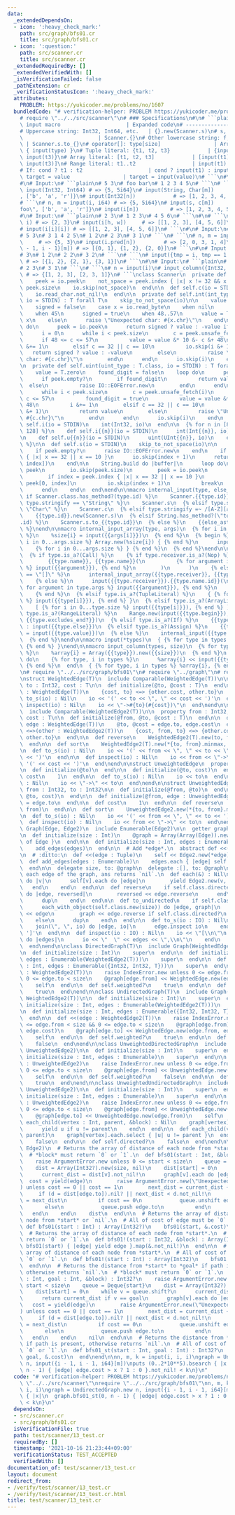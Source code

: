 ```yaml
---
data:
  _extendedDependsOn:
  - icon: ':heavy_check_mark:'
    path: src/graph/bfs01.cr
    title: src/graph/bfs01.cr
  - icon: ':question:'
    path: src/scanner.cr
    title: src/scanner.cr
  _extendedRequiredBy: []
  _extendedVerifiedWith: []
  _isVerificationFailed: false
  _pathExtension: cr
  _verificationStatusIcon: ':heavy_check_mark:'
  attributes:
    PROBLEM: https://yukicoder.me/problems/no/1607
  bundledCode: "# verification-helper: PROBLEM https://yukicoder.me/problems/no/1607\n\
    # require \"../../src/scanner\"\n# ### Specifications\n#\n# ```plain\n# Inside\
    \ input macro                     | Expanded code\n# ---------------------------------------+---------------------------------------\n\
    # Uppercase string: Int32, Int64, etc.   | {}.new(Scanner.s)\n# s, c, i, iN, uN\
    \                        | Scanner.{}\n# Other lowercase string: f, big_i, etc.\
    \ | Scanner.s.to_{}\n# operator[]: type[size]                 | Array.new(input(size))\
    \ { input(type) }\n# Tuple literal: {t1, t2, t3}            | {input(t1), input(t2),\
    \ input(t3)}\n# Array literal: [t1, t2, t3]            | [input(t1), input(t2),\
    \ input(t3)]\n# Range literal: t1..t2                  | input(t1)..input(t2)\n\
    # If: cond ? t1 : t2                     | cond ? input(t1) : input(t2)\n# Assign:\
    \ target = value                 | target = input(value)\n# ```\n#\n# ### Examples\n\
    #\n# Input:\n# ```plain\n# 5 3\n# foo bar\n# 1 2 3 4 5\n# ```\n# ```\n# n, m =\
    \ input(Int32, Int64) # => {5, 5i64}\n# input(String, Char[m])     # => {\"foo\"\
    , ['b', 'a', 'r']}\n# input(Int32[n])            # => [1, 2, 3, 4, 5]\n# ```\n\
    # ```\n# n, m = input(i, i64) # => {5, 5i64}\n# input(s, c[m])       # => {\"\
    foo\", ['b', 'a', 'r']}\n# input(i[n])          # => [1, 2, 3, 4, 5]\n# ```\n\
    #\n# Input:\n# ```plain\n# 2 3\n# 1 2 3\n# 4 5 6\n# ```\n#\n# ```\n# h, w = input(i,\
    \ i) # => {2, 3}\n# input(i[h, w])     # => [[1, 2, 3], [4, 5, 6]]\n# ```\n# ```\n\
    # input(i[i][i]) # => [[1, 2, 3], [4, 5, 6]]\n# ```\n#\n# Input:\n# ```plain\n\
    # 5 3\n# 3 1 4 2 5\n# 1 2\n# 2 3\n# 3 1\n# ```\n# ```\n# n, m = input(i, i)  \
    \     # => {5, 3}\n# input(i.pred[n])         # => [2, 0, 3, 1, 4]\n# input({i\
    \ - 1, i - 1}[m]) # => [{0, 1}, {1, 2}, {2, 0}]\n# ```\n#\n# Input:\n# ```plain\n\
    # 3\n# 1 2\n# 2 2\n# 3 2\n# ```\n# ```\n# input({tmp = i, tmp == 1 ? i : i.pred}[i])\
    \ # => [{1, 2}, {2, 1}, {3, 1}]\n# ```\n#\n# Input:\n# ```plain\n# 3\n# 1 2\n\
    # 2 3\n# 3 1\n# ```\n# ```\n# n = input(i)\n# input_column({Int32, Int32}, n)\
    \ # => {[1, 2, 3], [2, 3, 1]}\n# ```\nclass Scanner\n  private def self.skip_to_not_space(io)\n\
    \    peek = io.peek\n    not_space = peek.index { |x| x != 32 && x != 10 } ||\
    \ peek.size\n    io.skip(not_space)\n  end\n\n  def self.c(io = STDIN)\n    skip_to_not_space(io)\n\
    \    io.read_char.not_nil!\n  end\n\n  private def self.int(int_type : T.class,\
    \ io = STDIN) : T forall T\n    skip_to_not_space(io)\n\n    value = T.zero\n\
    \    signed = false\n    case x = io.read_byte\n    when nil\n      raise IO::EOFError.new\n\
    \    when 45\n      signed = true\n    when 48..57\n      value = T.new 48 &-\
    \ x\n    else\n      raise \"Unexpected char: #{x.chr}\"\n    end\n\n    loop\
    \ do\n      peek = io.peek\n      return signed ? value : -value if peek.empty?\n\
    \      i = 0\n      while i < peek.size\n        c = peek.unsafe_fetch(i)\n  \
    \      if 48 <= c <= 57\n          value = value &* 10 &- c &+ 48\n          i\
    \ &+= 1\n        elsif c == 32 || c == 10\n          io.skip(i &+ 1)\n       \
    \   return signed ? value : -value\n        else\n          raise \"Unexpected\
    \ char: #{c.chr}\"\n        end\n      end\n      io.skip(i)\n    end\n  end\n\
    \n  private def self.uint(uint_type : T.class, io = STDIN) : T forall T\n    skip_to_not_space(io)\n\
    \    value = T.zero\n    found_digit = false\n    loop do\n      peek = io.peek\n\
    \      if peek.empty?\n        if found_digit\n          return value\n      \
    \  else\n          raise IO::EOFError.new\n        end\n      end\n      i = 0\n\
    \      while i < peek.size\n        c = peek.unsafe_fetch(i)\n        if 48 <=\
    \ c <= 57\n          found_digit = true\n          value = value &* 10 &+ c &-\
    \ 48\n          i &+= 1\n        elsif c == 32 || c == 10\n          io.skip(i\
    \ &+ 1)\n          return value\n        else\n          raise \"Unexpected char:\
    \ #{c.chr}\"\n        end\n      end\n      io.skip(i)\n    end\n  end\n\n  def\
    \ self.i(io = STDIN)\n    int(Int32, io)\n  end\n\n  {% for n in [8, 16, 32, 64,\
    \ 128] %}\n    def self.i{{n}}(io = STDIN)\n      int(Int{{n}}, io)\n    end\n\
    \n    def self.u{{n}}(io = STDIN)\n      uint(UInt{{n}}, io)\n    end\n  {% end\
    \ %}\n\n  def self.s(io = STDIN)\n    skip_to_not_space(io)\n\n    peek = io.peek\n\
    \    if peek.empty?\n      raise IO::EOFError.new\n    end\n    if index = peek.index\
    \ { |x| x == 32 || x == 10 }\n      io.skip(index + 1)\n      return String.new(peek[0,\
    \ index])\n    end\n\n    String.build do |buffer|\n      loop do\n        buffer.write\
    \ peek\n        io.skip(peek.size)\n        peek = io.peek\n        break if peek.empty?\n\
    \        if index = peek.index { |x| x == 32 || x == 10 }\n          buffer.write\
    \ peek[0, index]\n          io.skip(index + 1)\n          break\n        end\n\
    \      end\n    end\n  end\nend\n\nmacro internal_input(type, else_ast)\n  {%\
    \ if Scanner.class.has_method?(type.id) %}\n    Scanner.{{type.id}}\n  {% elsif\
    \ type.stringify == \"String\" %}\n    Scanner.s\n  {% elsif type.stringify ==\
    \ \"Char\" %}\n    Scanner.c\n  {% elsif type.stringify =~ /[A-Z][a-z0-9_]*/ %}\n\
    \    {{type.id}}.new(Scanner.s)\n  {% elsif String.has_method?(\"to_#{type}\"\
    .id) %}\n    Scanner.s.to_{{type.id}}\n  {% else %}\n    {{else_ast}}\n  {% end\
    \ %}\nend\n\nmacro internal_input_array(type, args)\n  {% for i in 0...args.size\
    \ %}\n    %size{i} = input({{args[i]}})\n  {% end %}\n  {% begin %}\n    {% for\
    \ i in 0...args.size %} Array.new(%size{i}) { {% end %}\n      input({{type.id}})\n\
    \    {% for i in 0...args.size %} } {% end %}\n  {% end %}\nend\n\nmacro input(type)\n\
    \  {% if type.is_a?(Call) %}\n    {% if type.receiver.is_a?(Nop) %}\n      internal_input(\n\
    \        {{type.name}}, {{type.name}}(\n          {% for argument in type.args\
    \ %} input({{argument}}), {% end %}\n        )\n      )\n    {% elsif type.name.stringify\
    \ == \"[]\" %}\n      internal_input_array({{type.receiver}}, {{type.args}})\n\
    \    {% else %}\n      input({{type.receiver}}).{{type.name.id}}(\n        {%\
    \ for argument in type.args %} input({{argument}}), {% end %}\n      ) {{type.block}}\n\
    \    {% end %}\n  {% elsif type.is_a?(TupleLiteral) %}\n    { {% for i in 0...type.size\
    \ %} input({{type[i]}}), {% end %} }\n  {% elsif type.is_a?(ArrayLiteral) %}\n\
    \    [ {% for i in 0...type.size %} input({{type[i]}}), {% end %} ]\n  {% elsif\
    \ type.is_a?(RangeLiteral) %}\n    Range.new(input({{type.begin}}), input({{type.end}}),\
    \ {{type.excludes_end?}})\n  {% elsif type.is_a?(If) %}\n    {{type.cond}} ? input({{type.then}})\
    \ : input({{type.else}})\n  {% elsif type.is_a?(Assign) %}\n    {{type.target}}\
    \ = input({{type.value}})\n  {% else %}\n    internal_input({{type.id}}, {{type.id}})\n\
    \  {% end %}\nend\n\nmacro input(*types)\n  { {% for type in types %} input({{type}}),\
    \ {% end %} }\nend\n\nmacro input_column(types, size)\n  {% for type, i in types\
    \ %}\n    %array{i} = Array({{type}}).new({{size}})\n  {% end %}\n  {{size}}.times\
    \ do\n    {% for type, i in types %}\n      %array{i} << input({{type}})\n   \
    \ {% end %}\n  end\n  { {% for type, i in types %} %array{i}, {% end %} }\nend\n\
    \n# require \"../../src/graph/bfs01\"\n# require \"../graph\"\n# require \"./graph/edge\"\
    \nstruct WeightedEdge(T)\n  include Comparable(WeightedEdge(T))\n\n  property\
    \ to : Int32, cost : T\n\n  def initialize(@to, @cost : T)\n  end\n\n  def <=>(other\
    \ : WeightedEdge(T))\n    {cost, to} <=> {other.cost, other.to}\n  end\n\n  def\
    \ to_s(io) : Nil\n    io << '(' << to << \", \" << cost << ')'\n  end\n\n  def\
    \ inspect(io) : Nil\n    io << \"->#{to}(#{cost})\"\n  end\nend\n\nstruct WeightedEdge2(T)\n\
    \  include Comparable(WeightedEdge2(T))\n\n  property from : Int32, to : Int32,\
    \ cost : T\n\n  def initialize(@from, @to, @cost : T)\n  end\n\n  def initialize(@from,\
    \ edge : WeightedEdge(T))\n    @to, @cost = edge.to, edge.cost\n  end\n\n  def\
    \ <=>(other : WeightedEdge2(T))\n    {cost, from, to} <=> {other.cost, other.from,\
    \ other.to}\n  end\n\n  def reverse\n    WeightedEdge2(T).new(to, from, cost)\n\
    \  end\n\n  def sort\n    WeightedEdge2(T).new(*{to, from}.minmax, cost)\n  end\n\
    \n  def to_s(io) : Nil\n    io << '(' << from << \", \" << to << \", \" << cost\
    \ << ')'\n  end\n\n  def inspect(io) : Nil\n    io << from << \"->\" << to <<\
    \ '(' << cost << ')'\n  end\nend\n\nstruct UnweightedEdge\n  property to : Int32\n\
    \n  def initialize(@to)\n  end\n\n  def initialize(@to, cost)\n  end\n\n  def\
    \ cost\n    1\n  end\n\n  def to_s(io) : Nil\n    io << to\n  end\n\n  def inspect(io)\
    \ : Nil\n    io << \"->\" << to\n  end\nend\n\nstruct UnweightedEdge2\n  property\
    \ from : Int32, to : Int32\n\n  def initialize(@from, @to)\n  end\n\n  def initialize(@from,\
    \ @to, cost)\n  end\n\n  def initialize(@from, edge : UnweightedEdge)\n    @to\
    \ = edge.to\n  end\n\n  def cost\n    1\n  end\n\n  def reverse\n    UnweightedEdge2.new(to,\
    \ from)\n  end\n\n  def sort\n    UnweightedEdge2.new(*{to, from}.minmax)\n  end\n\
    \n  def to_s(io) : Nil\n    io << '(' << from << \", \" << to << ')'\n  end\n\n\
    \  def inspect(io) : Nil\n    io << from << \"->\" << to\n  end\nend\n\nmodule\
    \ Graph(Edge, Edge2)\n  include Enumerable(Edge2)\n\n  getter graph : Array(Array(Edge))\n\
    \n  def initialize(size : Int)\n    @graph = Array(Array(Edge)).new(size) { []\
    \ of Edge }\n  end\n\n  def initialize(size : Int, edges : Enumerable)\n    initialize(size)\n\
    \    add_edges(edges)\n  end\n\n  # Add *edge*.\n  abstract def <<(edge : Edge2)\n\
    \n  # :ditto:\n  def <<(edge : Tuple)\n    self << Edge2.new(*edge)\n  end\n\n\
    \  def add_edges(edges : Enumerable)\n    edges.each { |edge| self << edge }\n\
    \  end\n\n  delegate size, to: @graph\n  delegate :[], to: @graph\n\n  # Yields\
    \ each edge of the graph, ans returns `nil`.\n  def each(&) : Nil\n    (0...size).each\
    \ do |v|\n      self[v].each do |edge|\n        yield Edge2.new(v, edge)\n   \
    \   end\n    end\n  end\n\n  def reverse\n    if self.class.directed?\n      each_with_object(self.class.new(size))\
    \ do |edge, reversed|\n        reversed << edge.reverse\n      end\n    else\n\
    \      dup\n    end\n  end\n\n  def to_undirected\n    if self.class.directed?\n\
    \      each_with_object(self.class.new(size)) do |edge, graph|\n        graph\
    \ << edge\n        graph << edge.reverse if self.class.directed?\n      end\n\
    \    else\n      dup\n    end\n  end\n\n  def to_s(io : IO) : Nil\n    io << '['\n\
    \    join(\", \", io) do |edge, io|\n      edge.inspect io\n    end\n    io <<\
    \ ']'\n  end\n\n  def inspect(io : IO) : Nil\n    io << \"[\\n\"\n    graph.each\
    \ do |edges|\n      io << \"  \" << edges << \",\\n\"\n    end\n    io << ']'\n\
    \  end\nend\n\nclass DirectedGraph(T)\n  include Graph(WeightedEdge(T), WeightedEdge2(T))\n\
    \n  def initialize(size : Int)\n    super\n  end\n\n  def initialize(size : Int,\
    \ edges : Enumerable(WeightedEdge2(T)))\n    super\n  end\n\n  def initialize(size\
    \ : Int, edges : Enumerable({Int32, Int32, T}))\n    super\n  end\n\n  def <<(edge\
    \ : WeightedEdge2(T))\n    raise IndexError.new unless 0 <= edge.from < size &&\
    \ 0 <= edge.to < size\n    @graph[edge.from] << WeightedEdge.new(edge.to, edge.cost)\n\
    \    self\n  end\n\n  def self.weighted?\n    true\n  end\n\n  def self.directed?\n\
    \    true\n  end\nend\n\nclass UndirectedGraph(T)\n  include Graph(WeightedEdge(T),\
    \ WeightedEdge2(T))\n\n  def initialize(size : Int)\n    super\n  end\n\n  def\
    \ initialize(size : Int, edges : Enumerable(WeightedEdge2(T)))\n    super\n  end\n\
    \n  def initialize(size : Int, edges : Enumerable({Int32, Int32, T}))\n    super\n\
    \  end\n\n  def <<(edge : WeightedEdge2(T))\n    raise IndexError.new unless 0\
    \ <= edge.from < size && 0 <= edge.to < size\n    @graph[edge.from] << WeightedEdge.new(edge.to,\
    \ edge.cost)\n    @graph[edge.to] << WeightedEdge.new(edge.from, edge.cost)\n\
    \    self\n  end\n\n  def self.weighted?\n    true\n  end\n\n  def self.directed?\n\
    \    false\n  end\nend\n\nclass UnweightedDirectedGraph\n  include Graph(UnweightedEdge,\
    \ UnweightedEdge2)\n\n  def initialize(size : Int)\n    super\n  end\n\n  def\
    \ initialize(size : Int, edges : Enumerable)\n    super\n  end\n\n  def <<(edge\
    \ : UnweightedEdge2)\n    raise IndexError.new unless 0 <= edge.from < size &&\
    \ 0 <= edge.to < size\n    @graph[edge.from] << UnweightedEdge.new(edge.to)\n\
    \    self\n  end\n\n  def self.weighted?\n    false\n  end\n\n  def self.directed?\n\
    \    true\n  end\nend\n\nclass UnweightedUndirectedGraph\n  include Graph(UnweightedEdge,\
    \ UnweightedEdge2)\n\n  def initialize(size : Int)\n    super\n  end\n\n  def\
    \ initialize(size : Int, edges : Enumerable)\n    super\n  end\n\n  def <<(edge\
    \ : UnweightedEdge2)\n    raise IndexError.new unless 0 <= edge.from < size &&\
    \ 0 <= edge.to < size\n    @graph[edge.from] << UnweightedEdge.new(edge.to)\n\
    \    @graph[edge.to] << UnweightedEdge.new(edge.from)\n    self\n  end\n\n  def\
    \ each_child(vertex : Int, parent, &block) : Nil\n    graph[vertex].each do |u|\n\
    \      yield u if u != parent\n    end\n  end\n\n  def each_child(vertex : Int,\
    \ parent)\n    graph[vertex].each.select { |u| u != parent }\n  end\n\n  def self.weighted?\n\
    \    false\n  end\n\n  def self.directed?\n    false\n  end\nend\n\nmodule Graph(Edge,\
    \ Edge2)\n  # Returns the array of distance of each node from *start* or `nil`.\n\
    \  # *block* must return `0` or `1`.\n  def bfs01(start : Int, &block) : Array(Int32?)\n\
    \    raise ArgumentError.new unless 0 <= start < size\n    queue = Deque{start}\n\
    \    dist = Array(Int32?).new(size, nil)\n    dist[start] = 0\n    while v = queue.shift?\n\
    \      current_dist = dist[v].not_nil!\n      graph[v].each do |edge|\n      \
    \  cost = yield(edge)\n        raise ArgumentError.new(\"Unexpected cost: #{cost}\"\
    ) unless cost == 0 || cost == 1\n        next_dist = current_dist + cost\n   \
    \     if (d = dist[edge.to]).nil? || next_dist < d.not_nil!\n          dist[edge.to]\
    \ = next_dist\n          if cost == 0\n            queue.unshift edge.to\n   \
    \       else\n            queue.push edge.to\n          end\n        end\n   \
    \   end\n    end\n    dist\n  end\n\n  # Returns the array of distance of each\
    \ node from *start* or `nil`.\n  # All of cost of edge must be `0` or `1`.\n \
    \ def bfs01(start : Int) : Array(Int32?)\n    bfs01(start, &.cost)\n  end\n\n\
    \  # Returns the array of distance of each node from *start*.\n  # *block* must\
    \ return `0` or `1`.\n  def bfs01!(start : Int32, &block) : Array(Int32)\n   \
    \ bfs01(start) { |edge| yield edge }.map(&.not_nil!)\n  end\n\n  # Returns the\
    \ array of distance of each node from *start*.\n  # All of cost of edge must be\
    \ `0` or `1`.\n  def bfs01!(start : Int) : Array(Int32)\n    bfs01!(start, &.cost)\n\
    \  end\n\n  # Returns the distance from *start* to *goal* if path is present,\
    \ otherwise returns `nil`.\n  # *block* must return `0` or `1`.\n  def bfs01_st(start\
    \ : Int, goal : Int, &block) : Int32?\n    raise ArgumentError.new unless 0 <=\
    \ start < size\n    queue = Deque{start}\n    dist = Array(Int32?).new(size, nil)\n\
    \    dist[start] = 0\n    while v = queue.shift?\n      current_dist = dist[v].not_nil!\n\
    \      return current_dist if v == goal\n      graph[v].each do |edge|\n     \
    \   cost = yield(edge)\n        raise ArgumentError.new(\"Unexpected cost: #{cost}\"\
    ) unless cost == 0 || cost == 1\n        next_dist = current_dist + cost\n   \
    \     if (d = dist[edge.to]).nil? || next_dist < d.not_nil!\n          dist[edge.to]\
    \ = next_dist\n          if cost == 0\n            queue.unshift edge.to\n   \
    \       else\n            queue.push edge.to\n          end\n        end\n   \
    \   end\n    end\n    nil\n  end\n\n  # Returns the distance from *start* to *goal*\
    \ if path is present, otherwise returns `nil`.\n  # All of cost of edge must be\
    \ `0` or `1`.\n  def bfs01_st(start : Int, goal : Int) : Int32?\n    bfs01_st(start,\
    \ goal, &.cost)\n  end\nend\n\nn, m, k = input(i, i, i)\ngraph = UndirectedGraph.new\
    \ n, input({i - 1, i - 1, i64}[m])\nputs (0..2*10**5).bsearch { |x|\n  graph.bfs01_st(0,\
    \ n - 1) { |edge| edge.cost > x ? 1 : 0 }.not_nil! < k\n}\n"
  code: "# verification-helper: PROBLEM https://yukicoder.me/problems/no/1607\nrequire\
    \ \"../../src/scanner\"\nrequire \"../../src/graph/bfs01\"\nn, m, k = input(i,\
    \ i, i)\ngraph = UndirectedGraph.new n, input({i - 1, i - 1, i64}[m])\nputs (0..2*10**5).bsearch\
    \ { |x|\n  graph.bfs01_st(0, n - 1) { |edge| edge.cost > x ? 1 : 0 }.not_nil!\
    \ < k\n}\n"
  dependsOn:
  - src/scanner.cr
  - src/graph/bfs01.cr
  isVerificationFile: true
  path: test/scanner/13_test.cr
  requiredBy: []
  timestamp: '2021-10-16 21:23:44+09:00'
  verificationStatus: TEST_ACCEPTED
  verifiedWith: []
documentation_of: test/scanner/13_test.cr
layout: document
redirect_from:
- /verify/test/scanner/13_test.cr
- /verify/test/scanner/13_test.cr.html
title: test/scanner/13_test.cr
---
```

